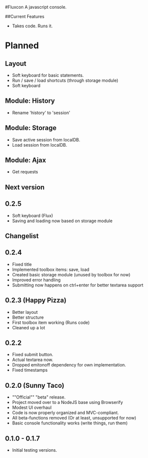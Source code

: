 #Fluxcon
A javascript console.

##Current Features
* Takes code. Runs it. 

# Planned
## Layout
* Soft keyboard for basic statements.
* Run / save / load shortcuts (through storage module)
* Soft keyboard
## Module: History 
* Rename 'history' to 'session'
## Module: Storage
* Save active session from localDB.
* Load session from localDB.
## Module: Ajax
* Get requests

## Next version
## 0.2.5
* Soft keyboard (Flux)
* Saving and loading now based on storage module

## Changelist
## 0.2.4
* Fixed title
* Implemented toolbox items: save, load
* Created basic storage module (unused by toolbox for now)
* Improved error handling
* Submitting now happens on ctrl+enter for better textarea support
## 0.2.3 (Happy Pizza)
* Better layout
* Better structure
* First toolbox item working (Runs code)
* Cleaned up a lot
## 0.2.2
* Fixed submit button.
* Actual textarea now.
* Dropped emitonoff dependency for own implementation.
* Fixed timestamps
## 0.2.0 (Sunny Taco)
* ""Official"" "beta" release.
* Project moved over to a NodeJS base using Browserify
* Modest UI overhaul
* Code is now properly organized and MVC-compliant.
* All beta-functions removed (Or at least, unsupported for now)
* Basic console functionality works (write things, run them) 
## 0.1.0 - 0.1.7
* Initial testing versions. 
